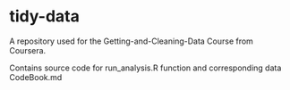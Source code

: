 # tidy-data
A repository used for the Getting-and-Cleaning-Data Course from Coursera.

Contains source code for run_analysis.R function and corresponding data CodeBook.md 
